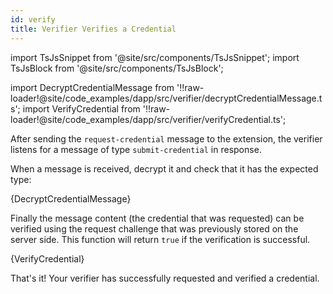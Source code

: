 ```yaml
---
id: verify
title: Verifier Verifies a Credential
---
```


import TsJsSnippet from '@site/src/components/TsJsSnippet';
import TsJsBlock from '@site/src/components/TsJsBlock';

import DecryptCredentialMessage from '!!raw-loader!@site/code_examples/dapp/src/verifier/decryptCredentialMessage.ts';
import VerifyCredential from '!!raw-loader!@site/code_examples/dapp/src/verifier/verifyCredential.ts';

After sending the `request-credential` message to the extension, the verifier listens for a message of type `submit-credential` in response.

When a message is received, decrypt it and check that it has the expected type:

<TsJsSnippet>
  {DecryptCredentialMessage}
</TsJsSnippet>

Finally the message content (the credential that was requested) can be verified using the request challenge that was previously stored on the server side. This function will return `true` if the verification is successful.

<TsJsBlock>
  {VerifyCredential}
</TsJsBlock>

That's it! Your verifier has successfully requested and verified a credential.
